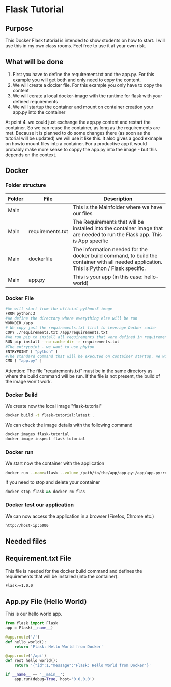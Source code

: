 # Flask Tutorial

## Purpose
This Docker Flask tutorial is intended to show students on how to start. I will use this in my own class rooms. Feel free to use it at your own risk.

## What will be done

1. First you have to define the requirement.txt and the app.py. For this example you will get both and only need to copy the content.
2. We will create a docker file. For this example you only have to copy the content
3. We will cerate a local docker-image with the runtime for flask with your defined requirements
4. We will startup the container and mount on container creation your app.py into the container

At point 4. we could just exchange the app.py content and restart the container. So we can reuse the container, as long as the requirements are met. Because it is planned to do some changes there (as soon as the tutorial will be updated) we will use it like this. It also gives a good exmaple on howto mount files into a container. For a productive app it would probably make more sense to coppy the app.py into the image - but this depends on the context.


## Docker
### Folder structure

|Folder| File  | Description   |
| ------------ | ------------ | ------------ |
|Main |   | This is the Mainfolder where we have our files   |
|Main |requirements.txt   |The Requirements that will be installed into the container image that are needed to run the Flask app. This is App specific  |
|Main |dockerfile  |The information needed for the docker build command, to build the container with all needed application. This is Python / Flask specific.|
|Main |app.py  |This is your app (in this case: hello-world)|

### Docker File

```Bash
#We will start from the official python:3 image
FROM python:3
#We define the directory where everything else will be run
WORKDIR /app
# We copy just the requirements.txt first to leverage Docker cache
COPY ./requirements.txt /app/requirements.txt
#We run pip to install all requirements that were defined in requirements.txt 
RUN pip install --no-cache-dir -r requirements.txt
#The entrypoint - we want to use phyton
ENTRYPOINT [ "python" ]
#The standard command that will be executed on container startup. We will start the "app.py" application
CMD [ "app.py" ]
```
Attention: 
The file "requirements.txt" must be in the same directory as where the build command will be run. If the file is not present, the build of the image won't work.

### Docker Build

We create now the local image "flask-tutorial"
```Bash
docker build -t flask-tutorial:latest .
```

We can check the image details with the following command
```Bash
docker images flask-tutorial
docker image inspect flask-tutorial
```

###  Docker run
We start now the container with the application

```Bash
docker run --name=flask --volume /path/to/the/app/app.py:/app/app.py:ro -d -p 5000:5000 flask-tutorial
```

If you need to stop and delete your container
```Bash
docker stop flask && docker rm flas
```


###  Docker test our application

We can now access the application in a browser (Firefox, Chrome etc.)
```Bash
http://host-ip:5000
```

## Needed files
## Requirement.txt File
This file is needed for the docker build command and defines the requirements that will be installed (into the container).

```Bash
Flask>=1.0.0
```

## App.py File (Hello World)
This is our hello world app.

```python
from flask import Flask
app = Flask(__name__)

@app.route('/')
def hello_world():
    return 'Flask: Hello World from Docker'

@app.route('/api')
def rest_hello_world():
    return '{"id":1,"message":"Flask: Hello World from Docker"}'

if __name__ == '__main__':
    app.run(debug=True, host='0.0.0.0')
```

